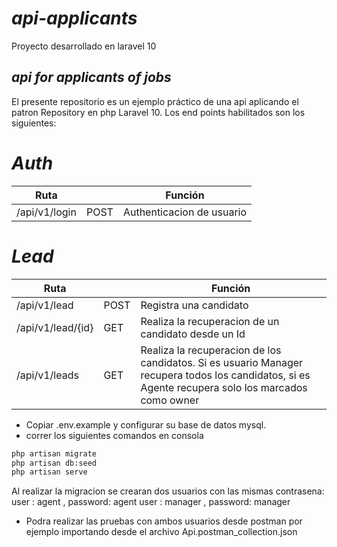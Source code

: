 # _api-applicants_
Proyecto desarrollado en laravel 10

## _api for applicants of jobs_

El presente repositorio es un ejemplo práctico de una api aplicando el patron Repository en php Laravel 10.
Los end points habilitados son los siguientes:

# _Auth_ #

|Ruta||Función|
|----------|----------|----------|
|/api/v1/login|POST| Authenticacion de usuario|

# _Lead_ #

|Ruta||Función|
|----------|----------|----------|
|/api/v1/lead|POST| Registra una candidato|
|/api/v1/lead/{id}|GET|Realiza la recuperacion de un candidato desde un Id|
|/api/v1/leads|GET|Realiza la recuperacion de los candidatos. Si es usuario Manager recupera todos los candidatos, si es Agente recupera solo los marcados como owner|

- Copiar .env.example y configurar su base de datos mysql.
- correr los siguientes comandos en consola
```sh
php artisan migrate
php artisan db:seed
php artisan serve
```

Al realizar la migracion se crearan dos usuarios con las mismas contrasena:
user : agent , password: agent
user : manager , password: manager

- Podra realizar las pruebas con ambos usuarios desde postman por ejemplo importando desde el archivo Api.postman_collection.json

